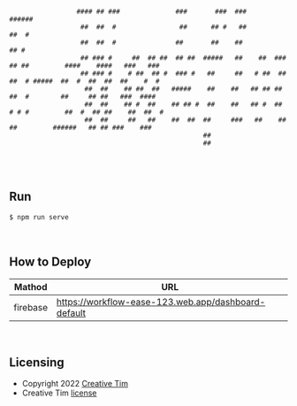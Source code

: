 ```
                                                                                 
                 #### ## ###              ###       ###  ###                        ######                    
                  ##  ##  #                ##      ## #   ##                         ##  #                    
                  ##  ##  #               ##       ##    ##                          ## #                     
                  ## ### #     ##  ## ##  ## ##  #####   ##    ##  ### ## ##         ####    ####   ###   ### 
                  ## ### #    # ##  ## #  ### #   ##     ##   # ##  ## ##  # #####  ##  #  ##  ##  ##    #  # 
                   ##  ##    ## ##  ##   #####    ##    ##   ## ## ##  ##  #        ##     ## ##   ###  ####  
                   ##  ##    ## #  ##    ## ## #  ##    ##   ## #  ## # # #         ##  #  ## ##    ##  ##  # 
                   ##  ##     ##   ##    ##  ##  ##     ###   ##    ##  ##         ######   ## ## ###    ###  
                                                 ##                                                           
                                                 ##                                                           
```
<Br>
<Br>

## Run
```bash
$ npm run serve
```
<Br>

## How to Deploy
|Mathod|URL|
|---|---|
|firebase|https://workflow-ease-123.web.app/dashboard-default|
<Br>

## Licensing

- Copyright 2022 [Creative Tim](https://www.creative-tim.com?ref=readme-vad)
- Creative Tim [license](https://www.creative-tim.com/license?ref=readme-vad)
